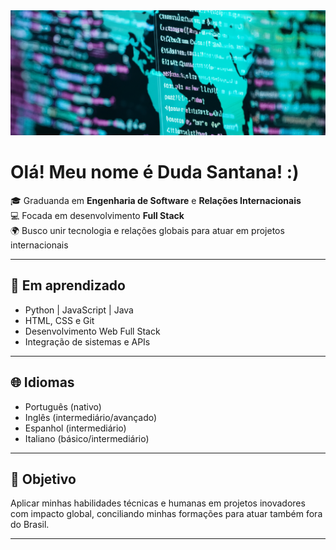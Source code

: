 <img src="capa-git.png" alt="Banner do perfil" style="width:100%; max-width:800px; max-height:200px; object-fit:cover;" />



<h1> Olá! Meu nome é Duda Santana! :) </h1>

<p>🎓 Graduanda em <strong>Engenharia de Software</strong> e <strong>Relações Internacionais</strong><br>
💻 Focada em desenvolvimento <strong>Full Stack</strong><br>
🌍 Busco unir tecnologia e relações globais para atuar em projetos internacionais</p>

<hr>

<h2>🚀 Em aprendizado</h2>
<ul>
  <li>Python | JavaScript | Java</li>
  <li>HTML, CSS e Git</li>
  <li>Desenvolvimento Web Full Stack</li>
  <li>Integração de sistemas e APIs</li>
</ul>

<hr>

<h2>🌐 Idiomas</h2>
<ul>
  <li>Português (nativo)</li>
  <li>Inglês (intermediário/avançado)</li>
  <li>Espanhol (intermediário)</li>
  <li>Italiano (básico/intermediário)</li>
</ul>

<hr>

<h2>🎯 Objetivo</h2>
<p>
Aplicar minhas habilidades técnicas e humanas em projetos inovadores com impacto global, conciliando minhas formações para atuar também fora do Brasil.
</p>

<hr>


